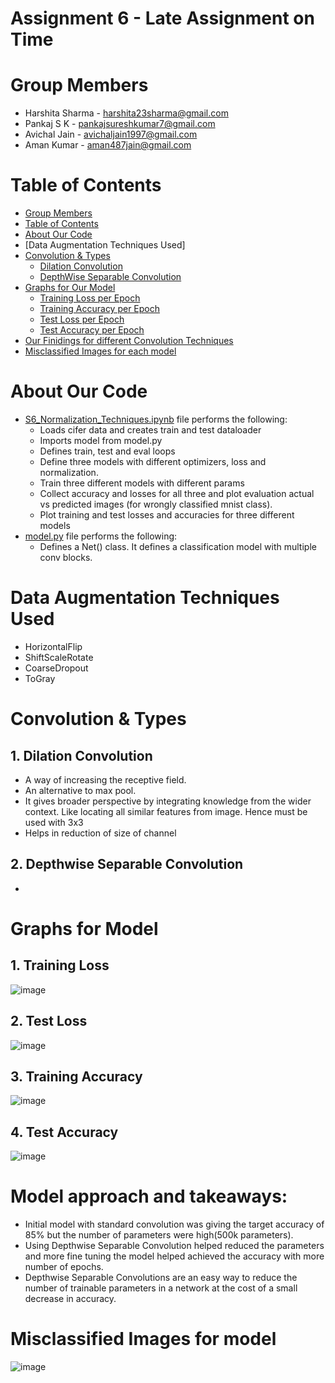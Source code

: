# Assignment 6 - Late Assignment on Time

# Group Members
- Harshita Sharma - harshita23sharma@gmail.com
- Pankaj S K - pankajsureshkumar7@gmail.com
- Avichal Jain - avichaljain1997@gmail.com
- Aman Kumar - aman487jain@gmail.com

# Table of Contents
- [Group Members](https://github.com/amanjain487/tsai-eva6/blob/main/Assignments/S7/README.md#group-members)
- [Table of Contents](https://github.com/amanjain487/tsai-eva6/tree/main/Assignments/S7#table-of-contents)
- [About Our Code](https://github.com/amanjain487/tsai-eva6/tree/main/Assignments/S7#about-our-code)
- [Data Augmentation Techniques Used]
- [Convolution & Types](https://github.com/amanjain487/tsai-eva6/tree/main/Assignments/S6#normalization--types)
    - [Dilation Convolution](https://github.com/amanjain487/tsai-eva6/tree/main/Assignments/S6#1-batch-normalization)
    - [DepthWise Separable Convolution](https://github.com/amanjain487/tsai-eva6/tree/main/Assignments/S7#2-layer-normalization)
- [Graphs for Our Model](https://github.com/amanjain487/tsai-eva6/tree/main/Assignments/S6#graphs-for-models-with-different-normalization-and-regularization)
    - [Training Loss per Epoch](https://github.com/amanjain487/tsai-eva6/tree/main/Assignments/S6#1-training-loss)
    - [Training Accuracy per Epoch](https://github.com/amanjain487/tsai-eva6/tree/main/Assignments/S6#3-training-accuracy)
    - [Test Loss per Epoch](https://github.com/amanjain487/tsai-eva6/tree/main/Assignments/S6#2-test-loss)
    - [Test Accuracy per Epoch](https://github.com/amanjain487/tsai-eva6/tree/main/Assignments/S6#4-test-accuracy)
- [Our Finidings for different Convolution Techniques](https://github.com/amanjain487/tsai-eva6/tree/main/Assignments/S6#our-finidings-for-different-normalization-techniques)
- [Misclassified Images for each model](https://github.com/amanjain487/tsai-eva6/tree/main/Assignments/S6#misclassified-images-for-each-model)
    
# About Our Code
- [S6_Normalization_Techniques.ipynb](https://github.com/amanjain487/tsai-eva6/blob/main/Assignments/S7/S7_Convolution_Techniques.ipynb) file performs the following:
    - Loads cifer data and creates train and test dataloader
    - Imports model from model.py
    - Defines train, test and eval loops
    - Define three models with different optimizers, loss and normalization.
    - Train three different models with different params
    - Collect accuracy and losses for all three and plot evaluation actual vs predicted images (for wrongly classified mnist class).
    - Plot training and test losses and accuracies for three different models
- [model.py](https://github.com/amanjain487/tsai-eva6/blob/main/Assignments/S7/model.py) file performs the following:
    - Defines a Net() class. It defines a classification model with multiple conv blocks.

# Data Augmentation Techniques Used
- HorizontalFlip
- ShiftScaleRotate
- CoarseDropout
- ToGray

# Convolution & Types
## 1. Dilation Convolution
- A way of increasing the receptive field.
- An alternative to max pool.
- It gives broader perspective by integrating knowledge from the wider context. Like locating all similar features from image. Hence must be used with 3x3
- Helps in reduction of size of channel
## 2. Depthwise Separable Convolution
-

# Graphs for Model
## 1. Training Loss
![image](https://user-images.githubusercontent.com/46129975/121721414-dd1cf380-cb01-11eb-9736-f061e4d3eace.png)

## 2. Test Loss
![image](https://user-images.githubusercontent.com/46129975/121721348-cb3b5080-cb01-11eb-992d-23ba3751d8a8.png)

## 3. Training Accuracy
![image](https://user-images.githubusercontent.com/46129975/121721399-d8583f80-cb01-11eb-98fc-56b7ab668685.png)

## 4. Test Accuracy
![image](https://user-images.githubusercontent.com/46129975/121721369-d0989b00-cb01-11eb-8815-3ecaa70148cc.png)

# Model approach and takeaways:
- Initial model with standard convolution was giving the target accuracy of 85% but the number of parameters were high(500k parameters).
- Using Depthwise Separable Convolution helped reduced the parameters and more fine tuning the model helped achieved the accuracy with more number of epochs.
- Depthwise Separable Convolutions are an easy way to reduce the number of trainable parameters in a network at the cost of a small decrease in accuracy.

# Misclassified Images for model
![image](https://user-images.githubusercontent.com/46129975/121723564-4a318880-cb04-11eb-89d5-8fba9584c59e.png)
